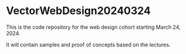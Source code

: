 # VectorWebDesign20240324

This is the code repository for the web design cohort starting March 24, 2024.

It will contain samples and proof of concepts based on the lectures.

